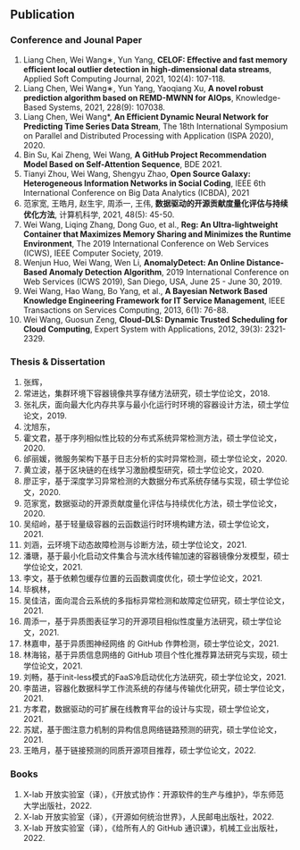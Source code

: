## Publication

### Conference and Jounal Paper

1.	Liang Chen, Wei Wang∗, Yun Yang, **CELOF: Effective and fast memory efficient local outlier detection in high-dimensional data streams**, Applied Soft Computing Journal, 2021, 102(4): 107-118.
2.	Liang Chen, Wei Wang∗, Yun Yang, Yaoqiang Xu, **A novel robust prediction algorithm based on REMD-MWNN for AIOps**, Knowledge-Based Systems, 2021, 228(9): 107038.
3.	Liang Chen, Wei Wang*, **An Efficient Dynamic Neural Network for Predicting Time Series Data Stream**, The 18th International Symposium on Parallel and Distributed Processing with Application (ISPA 2020), 2020.
4.	Bin Su, Kai Zheng, Wei Wang, **A GitHub Project Recommendation Model Based on Self-Attention Sequence**, BDE 2021.
5.	Tianyi Zhou, Wei Wang, Shengyu Zhao, **Open Source Galaxy: Heterogeneous Information Networks in Social Coding**, IEEE 6th International Conference on Big Data Analytics (ICBDA), 2021
6.	范家宽, 王皓月, 赵生宇, 周添一, 王伟, **数据驱动的开源贡献度量化评估与持续优化方法**, 计算机科学, 2021, 48(5): 45-50.
7.	Wei Wang, Liqing Zhang, Dong Guo, et al., **Reg: An Ultra-lightweight Container that Maximizes Memory Sharing and Minimizes the Runtime Environment**, The 2019 International Conference on Web Services (ICWS), IEEE Computer Society, 2019.
8.	Wenjun Huo, Wei Wang, Wen Li, **AnomalyDetect: An Online Distance-Based Anomaly Detection Algorithm**, 2019 International Conference on Web Services (ICWS 2019), San Diego, USA, June 25 - June 30, 2019.
9.	Wei Wang, Hao Wang, Bo Yang, et al., **A Bayesian Network Based Knowledge Engineering Framework for IT Service Management**, IEEE Transactions on Services Computing, 2013, 6(1): 76-88.
10.	Wei Wang, Guosun Zeng, **Cloud-DLS: Dynamic Trusted Scheduling for Cloud Computing**, Expert System with Applications, 2012, 39(3): 2321-2329.

### Thesis & Dissertation

1. 张辉，
2. 常进达，集群环境下容器镜像共享存储方法研究，硕士学位论文，2018.
3. 张礼庆，面向最大化内存共享与最小化运行时环境的容器设计方法，硕士学位论文，2019.
4. 沈旭东，
5. 霍文君，基于序列相似性比较的分布式系统异常检测方法，硕士学位论文，2020.
6. 邰丽媛，微服务架构下基于日志分析的实时异常检测，硕士学位论文，2020.
7. 黄立波，基于区块链的在线学习激励模型研究，硕士学位论文，2020.
8. 廖正宇，基于深度学习异常检测的大数据分布式系统存储与实现，硕士学位论文，2020.
9. 范家宽，数据驱动的开源贡献度量化评估与持续优化方法，硕士学位论文，2020.
10. 吴绍岭，基于轻量级容器的云函数运行时环境构建方法，硕士学位论文，2021.
11. 刘涵，云环境下动态故障检测与诊断方法，硕士学位论文，2021.
12. 潘瑭，基于最小化启动文件集合与流水线传输加速的容器镜像分发模型，硕士学位论文，2021.
13. 李文，基于依赖包缓存位置的云函数调度优化，硕士学位论文，2021.
14. 毕枫林，
15. 吴佳洁，面向混合云系统的多指标异常检测和故障定位研究，硕士学位论文，2021.
16. 周添一，基于异质图表征学习的开源项目相似性度量方法研究，硕士学位论文，2021.
17. 林嘉申，基于异质图神经网络 的 GitHub 作弊检测，硕士学位论文，2021.
18. 林海铭，基于异质信息网络的 GitHub 项目个性化推荐算法研究与实现，硕士学位论文，2021.
19. 刘畅，基于init-less模式的FaaS冷启动优化方法研究，硕士学位论文，2021.
20. 李苗进，容器化数据科学工作流系统的存储与传输优化研究，硕士学位论文，2021.
21. 方孝君，数据驱动的可扩展在线教育平台的设计与实现，硕士学位论文，2021.
22. 苏斌，基于图注意力机制的异构信息网络链路预测的研究，硕士学位论文，2021.
23. 王皓月，基于链接预测的同质开源项目推荐，硕士学位论文，2022.

### Books

1. X-lab 开放实验室（译），《开放式协作：开源软件的生产与维护》，华东师范大学出版社，2022.
2. X-lab 开放实验室（译），《开源如何统治世界》，人民邮电出版社，2022.
3. X-lab 开放实验室（译），《给所有人的 GitHub 通识课》，机械工业出版社，2022.
